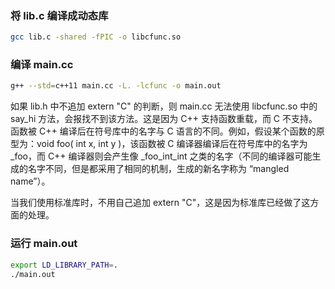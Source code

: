### 将 lib.c 编译成动态库
```sh
gcc lib.c -shared -fPIC -o libcfunc.so
```

### 编译 main.cc
```sh
g++ --std=c++11 main.cc -L. -lcfunc -o main.out
```
如果 lib.h 中不追加 extern "C" 的判断，则 main.cc 无法使用 libcfunc.so 中的 say_hi 方法，会报找不到该方法。这是因为 C++ 支持函数重载，而 C 不支持。函数被 C++ 编译后在符号库中的名字与 C 语言的不同。例如，假设某个函数的原型为：void foo( int x, int y )，该函数被 C 编译器编译后在符号库中的名字为 _foo，而 C++ 编译器则会产生像 _foo_int_int 之类的名字（不同的编译器可能生成的名字不同，但是都采用了相同的机制，生成的新名字称为 “mangled name”）。

当我们使用标准库时，不用自己追加 extern "C"，这是因为标准库已经做了这方面的处理。

### 运行 main.out
```sh
export LD_LIBRARY_PATH=.
./main.out
```
